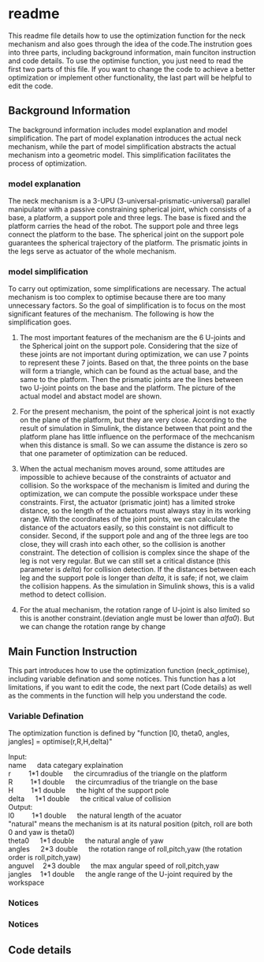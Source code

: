 readme
======
This readme file details how to use the optimization function for the neck mechanism and also goes through the idea of the code.The instrution goes into three parts, including background information, main funciton instruction and code details. To use the optimise function, you just need to read the first two parts of this file. If you want to change the code to achieve a better optimization or implement other functionality, the last part will be helpful to edit the code.

## Background Information
The background information includes model explanation and model simplification. The part of model explanation introduces the actual neck mechanism, while the part of model simplification abstracts the actual mechanism into a geometric model. This simplification facilitates the  process of optimization.
### model explanation
The neck mechanism is a 3-UPU (3-universal-prismatic-universal) parallel manipulator with a passive constraining spherical joint, which consists of a base, a platform, a support pole and three legs. The base is fixed and the platform carries the head of the robot. The support pole and three legs connect the platform to the base. The spherical joint on the support pole guarantees the spherical trajectory of the platform. The prismatic joints in the legs serve as actuator of the whole mechanism.

### model simplification
To carry out optimization, some simplifications are necessary. The actual mechanism is too complex to optimise because there are too many unnecessary factors. So the goal of simplification is to focus on the most significant features of the mechanism. The following is how the simplification goes.

1. The most important features of the mechanism are the 6 U-joints and the Spherical joint on the support pole. Considering that the size of these joints are not important during optimization, we can use 7 points to represent these 7 joints. Based on that, the three points on the base will form a triangle, which can be found as the actual base, and the same to the platform. Then the prismatic joints are the lines between two U-joint points on the base and the platform. The picture of the actual model and abstact model are shown. 

2. For the present mechanism, the point of the spherical joint is not exactly on the plane of the platform, but they are very close. According to the result of simulation in Simulink, the distance between that point and the platform plane has little influence on the performace of the mechcanism when this distance is small. So we can assume the distance is zero so that one parameter of optimization can be reduced.

3. When the actual mechanism moves around, some attitudes are impossible to achieve because of the constraints of actuator and collision. So the workspace of the mechanism is limited and during the optimization, we can compute the possible workspace under these constraints. First, the actuator (prismatic joint) has a limited stroke distance, so the length of the actuators must always stay in its working range. With the coordinates of the joint points, we can calculate the distance of the actuators easily, so this constaint is not difficult to consider. Second, if the support pole and ang of the three legs are too close, they will crash into each other, so the collision is another constraint. The detection of collision is complex since the shape of the leg is not very regular. But we can still set a critical distance (this parameter is *delta*) for collision detection. If the distances between each leg and the support pole is longer than *delta*, it is safe; if not, we claim the collision happens. As the simulation in Simulink shows, this is a valid method to detect collision.

4. For the atual mechanism, the rotation range of U-joint is also limited so this is another constraint.(deviation angle must be lower than *alfa0*). But we can change the rotation range by change

## Main Function Instruction
This part introduces how to use the optimization function (neck_optimise), including variable defination and some notices. This function has a lot limitations, if you want to edit the code, the next part (Code details) as well as the comments in the function will help you understand the code.

### Variable Defination
The optimization function is defined by "function \[l0, theta0, angles, jangles] = optimise(r,R,H,delta)"

Input:</br>
name &emsp; data categary                     explaination </br>
  r &emsp;&emsp; 1\*1 double &emsp; the circumradius of the triangle on the platform</br>
  R &emsp;&emsp; 1\*1 double &emsp; the circumradius of the triangle on the base</br>
  H &emsp;&emsp; 1\*1 double &emsp; the hight of the support pole</br>
delta &emsp; 1\*1 double &emsp; the critical value of collision</br>
Output:</br>
 l0 &emsp;&emsp; 1\*1 double &emsp; the natural length of the acuator </br>
                           "natural" means the mechanism is at its natural position (pitch, roll are both 0 and yaw is theta0)</br>
theta0 &emsp; 1\*1 double &emsp; the natural angle of yaw </br>
angles &emsp; 2\*3 double &emsp; the rotation range of roll,pitch,yaw (the rotation order is roll,pitch,yaw)</br>
anguvel &emsp;2\*3 double &emsp; the max angular speed of roll,pitch,yaw</br>
jangles &emsp;1\*1 double &emsp; the angle range of the U-joint required by the workspace</br>

### Notices

### Notices

## Code details



